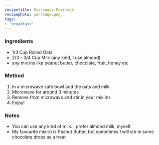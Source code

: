 ```yaml
---
recipetitle: Microwave Porridge
recipephoto: porridge.png
tags: 
- 'breakfast'
---
```


<!--Ingredients List-->
<h3>Ingredients</h3>

<div class="ingredients">
<ul>
<li>1/3 Cup Rolled Oats</li>
<li>2/3 - 3/4 Cup Milk (any kind, I use almond)</li>
<li>any mix ins like peanut butter, chocolate, fruit, honey etc</li>
</ul>
</div>

<!-- Method -->
<h3>Method</h3>
<div class="method">
<ol>
<li>In a microwave safe bowl add the oats and milk.</li>
<li>Microwave for around 3 minutes</li>
<li>Remove from microwave and stir in your mix ins</li>
<li>Enjoy!</li>
</ol>
</div>

<!-- Notes -->
<h3>Notes</h3>
<div class="notes">
<ul>
<li>You can use any kind of milk. I prefer almond milk, myself.</li>
<li>My favourite mix-in is Peanut Butter, but sometimes I will stir in some chocolate drops as a treat</li>
</ul>

</div>
